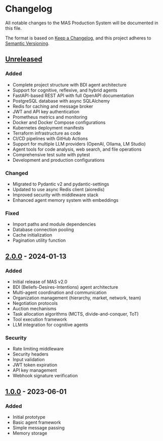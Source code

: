 # Changelog

All notable changes to the MAS Production System will be documented in this file.

The format is based on [Keep a Changelog](https://keepachangelog.com/en/1.0.0/),
and this project adheres to [Semantic Versioning](https://semver.org/spec/v2.0.0.html).

## [Unreleased]

### Added
- Complete project structure with BDI agent architecture
- Support for cognitive, reflexive, and hybrid agents
- FastAPI-based REST API with full OpenAPI documentation
- PostgreSQL database with async SQLAlchemy
- Redis for caching and message broker
- JWT and API key authentication
- Prometheus metrics and monitoring
- Docker and Docker Compose configurations
- Kubernetes deployment manifests
- Terraform infrastructure as code
- CI/CD pipelines with GitHub Actions
- Support for multiple LLM providers (OpenAI, Ollama, LM Studio)
- Agent tools for code analysis, web search, and file operations
- Comprehensive test suite with pytest
- Development and production configurations

### Changed
- Migrated to Pydantic v2 and pydantic-settings
- Updated to use async Redis client (aioredis)
- Improved security with middleware stack
- Enhanced agent memory system with embeddings

### Fixed
- Import paths and module dependencies
- Database connection pooling
- Cache initialization
- Pagination utility function

## [2.0.0] - 2024-01-13

### Added
- Initial release of MAS v2.0
- BDI (Beliefs-Desires-Intentions) agent architecture
- Multi-agent coordination and communication
- Organization management (hierarchy, market, network, team)
- Negotiation protocols
- Auction mechanisms
- Task allocation algorithms (MCTS, divide-and-conquer, ToT)
- Tool execution framework
- LLM integration for cognitive agents

### Security
- Rate limiting middleware
- Security headers
- Input validation
- JWT token expiration
- API key management
- Webhook signature verification

## [1.0.0] - 2023-06-01

### Added
- Initial prototype
- Basic agent framework
- Simple message passing
- Memory storage

[Unreleased]: https://github.com/mas-system/mas-production/compare/v2.0.0...HEAD
[2.0.0]: https://github.com/mas-system/mas-production/compare/v1.0.0...v2.0.0
[1.0.0]: https://github.com/mas-system/mas-production/releases/tag/v1.0.0